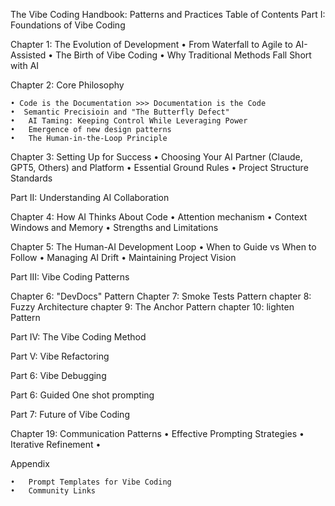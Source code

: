 The Vibe Coding Handbook: Patterns and Practices
Table of Contents
Part I: Foundations of Vibe Coding

Chapter 1: The Evolution of Development
	•	From Waterfall to Agile to AI-Assisted
    •	The Birth of Vibe Coding
	•	Why Traditional Methods Fall Short with AI




Chapter 2: Core Philosophy
      
    • Code is the Documentation >>> Documentation is the Code
    •  Semantic Precisioin and "The Butterfly Defect"
    •   AI Taming: Keeping Control While Leveraging Power
	•	Emergence of new design patterns 
	•	The Human-in-the-Loop Principle


Chapter 3: Setting Up for Success
	•	Choosing Your AI Partner (Claude, GPT5, Others) and Platform 
	•	Essential Ground Rules
	•	Project Structure Standards

Part II: Understanding AI Collaboration

Chapter 4: How AI Thinks About Code
	•	Attention mechanism 
	•	Context Windows and Memory
    •   Strengths and Limitations


Chapter 5: The Human-AI Development Loop
	•	When to Guide vs When to Follow
	•	Managing AI Drift
	•	Maintaining Project Vision


Part III: Vibe Coding Patterns

Chapter 6:  "DevDocs" Pattern
Chapter 7:  Smoke Tests Pattern
chapter 8:  Fuzzy Architecture 
chapter 9:  The Anchor Pattern
chapter 10: lighten Pattern


Part IV: The Vibe Coding Method 




Part V: Vibe Refactoring

Part 6: Vibe Debugging


Part 6: Guided One shot prompting

Part 7: Future of Vibe Coding 





	


Chapter 19: Communication Patterns
	•	Effective Prompting Strategies
	•	Iterative Refinement
	•	



Appendix
    
	•	Prompt Templates for Vibe Coding
	•	Community Links